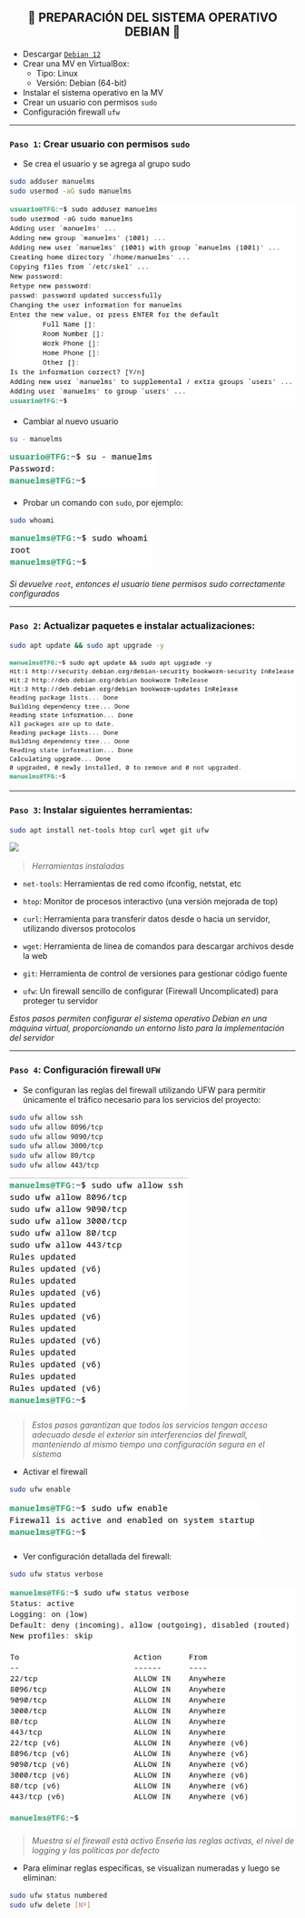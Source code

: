 <h2 align="center"> 🔧 PREPARACIÓN DEL SISTEMA OPERATIVO DEBIAN 🔧 </h2>

- Descargar [`Debian 12`](https://cdimage.debian.org/debian-cd/current/amd64/iso-cd/debian-12.11.0-amd64-netinst.iso)
- Crear una MV en VirtualBox:
   - Tipo: Linux
   - Versión: Debian (64-bit)
- Instalar el sistema operativo en la MV
- Crear un usuario con permisos `sudo`
- Configuración firewall `ufw`

---

### `Paso 1`: Crear usuario con permisos `sudo`

- Se crea el usuario y se agrega al grupo sudo
```bash
sudo adduser manuelms
sudo usermod -aG sudo manuelms
```
![](/MainFolder/img/1.png)

- Cambiar al nuevo usuario

```bash
su - manuelms
```
![](/MainFolder/img/2.png)

- Probar un comando con `sudo`, por ejemplo:

```bash
sudo whoami
```
![](/MainFolder/img/3.png)

*Si devuelve `root`, entonces el usuario tiene permisos sudo correctamente configurados*

---

### `Paso 2`: Actualizar paquetes e instalar actualizaciones: 

```bash
sudo apt update && sudo apt upgrade -y
```
![](/MainFolder/img/4.png)

---

### `Paso 3`: Instalar siguientes herramientas: 

```bash
sudo apt install net-tools htop curl wget git ufw
````
![](/MainFolder/img/5.png)

> *Herramientas instaladas*

  - `net-tools`: Herramientas de red como ifconfig, netstat, etc

  - `htop`: Monitor de procesos interactivo (una versión mejorada de top)

  - `curl`: Herramienta para transferir datos desde o hacia un servidor, utilizando diversos protocolos

  - `wget`: Herramienta de línea de comandos para descargar archivos desde la web

  - `git`: Herramienta de control de versiones para gestionar código fuente

  - `ufw`: Un firewall sencillo de configurar (Firewall Uncomplicated) para proteger tu servidor


*Estos pasos permiten configurar el sistema operativo Debian en una máquina virtual, proporcionando un entorno listo para la implementación del servidor*

---

### `Paso 4`: Configuración firewall `UFW`

- Se configuran las reglas del firewall utilizando UFW para permitir únicamente el tráfico necesario para los servicios del proyecto:

```bash
sudo ufw allow ssh
sudo ufw allow 8096/tcp
sudo ufw allow 9090/tcp
sudo ufw allow 3000/tcp
sudo ufw allow 80/tcp
sudo ufw allow 443/tcp
```
![](/MainFolder/img/6.png)

> *Estos pasos garantizan que todos los servicios tengan acceso adecuado desde el exterior sin interferencias del firewall, manteniendo al mismo tiempo una configuración segura en el sistema*


- Activar el firewall

```bash
sudo ufw enable
```
![](/MainFolder/img/7.png)

- Ver configuración detallada del firewall:

```bash
sudo ufw status verbose
```
![](/MainFolder/img/8.png)

> *Muestra si el firewall está activo*
> *Enseña las reglas activas, el nivel de logging y las políticas por defecto*

- Para eliminar reglas específicas, se visualizan numeradas y luego se eliminan:

```bash
sudo ufw status numbered
sudo ufw delete [Nº]
```
